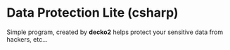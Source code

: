 # Data Protection Lite (csharp)
Simple program, created by <b>decko2</b> helps protect your sensitive data from hackers, etc...
